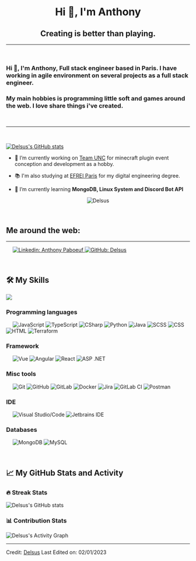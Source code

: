 <h1 align="center">Hi 👋, I'm Anthony</h1>
<h2 align="center">Creating is better than playing.</h2>

-------------------
&emsp;
<h3 align="left">Hi 👋, I'm Anthony, Full stack engineer based in Paris. I have working in agile environment on several projects as a full stack engineer.</h3>
<h3 align="left">My main hobbies is programming little soft and games around the web. I love share things i've created.</h3>
&emsp;

-------------------
&emsp;

[![Delsus's GitHub stats](https://github-readme-stats.vercel.app/api?username=delsus78)](https://github.com/anuraghazra/github-readme-stats)


- 🔭 I’m currently working on [Team UNC](https://github.com/UNCTeam) for minecraft plugin event conception and development as a hobby.
- 📚 I'm also studying at [EFREI Paris](https://www.efrei.fr/) for my digital engineering degree.

- 🌱 I’m currently learning **MongoDB, Linux System and Discord Bot API**

<p align="center"> 
    <img src="https://komarev.com/ghpvc/?username=Delsus78&label=Profile%20views&color=0e75b6&style=for-the-badge" alt="Delsus" /> 
</p>

&emsp;


## Me around the web:
-------------------


&emsp;
<a href="https://www.linkedin.com/in/anthony-paboeuf-041b25209/" align="center">
    ![Linkedin: Anthony Paboeuf](https://img.shields.io/badge/-AnthonyPaboeuf-blue?style=for-the-badge&logo=Linkedin&logoColor=white)
</a>
<a href="https://github.com/Delsus78" align="center">
    ![GitHub: Delsus](https://img.shields.io/github/followers/Delsus78?label=follow&logo=GitHub&style=for-the-badge)
</a>

&emsp;

## 🛠️ My Skills
<img src="https://user-images.githubusercontent.com/73097560/115834477-dbab4500-a447-11eb-908a-139a6edaec5c.gif">

### Programming languages
&emsp;
![JavaScript](https://img.shields.io/badge/-JavaScript-000?style=for-the-badge&logo=JavaScript)
![TypeScript](https://img.shields.io/badge/-TypeScript-000?style=for-the-badge&logo=TypeScript&logoColor=007ACC)
![CSharp](https://img.shields.io/badge/-CSharp-000?style=for-the-badge&logo=CSharp)
![Python](https://img.shields.io/badge/-Python-000?style=for-the-badge&logo=Python)
![Java](https://img.shields.io/badge/-Java-000?style=for-the-badge&logo=Java)
![SCSS](https://img.shields.io/badge/-SCSS-000?style=for-the-badge&logo=Sass)
![CSS](https://img.shields.io/badge/-CSS-000?style=for-the-badge&logo=CSS3)
![HTML](https://img.shields.io/badge/-HTML-000?style=for-the-badge&logo=HTML5)
![Terraform](https://img.shields.io/badge/-TERRAFORM-000?style=for-the-badge&logo=Terraform)

### Framework
&emsp;
![Vue](https://img.shields.io/badge/-Vue-000?style=for-the-badge&logo=vuedotjs)
![Angular](https://img.shields.io/badge/-Angular-000?style=for-the-badge&logo=angular)
![React]([http](https://img.shields.io/badge/-React-000?style=for-the-badge&logo=react))
![ASP .NET]([http](https://img.shields.io/badge/-ASPNETCORE-000?style=for-the-badge&logo=dotnet))

### Misc tools
&emsp;
![Git](https://img.shields.io/badge/-Git-000?style=for-the-badge&logo=Git)
![GitHub](https://img.shields.io/badge/-GitHub-000?style=for-the-badge&logo=GitHub)
![GitLab](https://img.shields.io/badge/-GitLab-000?style=for-the-badge&logo=GitLab)
![Docker](https://img.shields.io/badge/-Docker-000?style=for-the-badge&logo=Docker)
![Jira](https://img.shields.io/badge/-Jira-000?style=for-the-badge&logo=Jira)
![GitLab CI](https://img.shields.io/badge/gitlab%20ci-%23181717.svg?style=for-the-badge&logo=gitlab&logoColor=white)
![Postman](https://img.shields.io/badge/-Postman-000?style=for-the-badge&logo=Postman)

### IDE
&emsp;
![Visual Studio/Code](https://img.shields.io/badge/-VisualStudio-000?style=for-the-badge&logo=Visual-Studio)
![Jetbrains IDE](https://img.shields.io/badge/-Jetbrains%20-000?style=for-the-badge&logo=Intellij-IDEA)

### Databases
&emsp;
![MongoDB](https://img.shields.io/badge/-MongoDB-000?style=for-the-badge&logo=MongoDB)
![MySQL](https://img.shields.io/badge/-MySQL-000?style=for-the-badge&logo=MySQL)


&emsp;

## 📈 My GitHub Stats and Activity

### 🔥 Streak Stats

![Delsus's GitHub stats](https://github-readme-streak-stats.herokuapp.com/?user=Delsus78&theme=tokyonight&hide_border=true)

### 📊 Contribution Stats

<img alt="Delsus's Activity Graph" src="https://github-readme-activity-graph.cyclic.app/graph/?username=Delsus78&bg_color=1F222E&color=F8D866&line=F85D7F&point=FFFFFF&hide_border=true" />

------
Credit: [Delsus](https://github.com/Delsus)
Last Edited on: 02/01/2023
